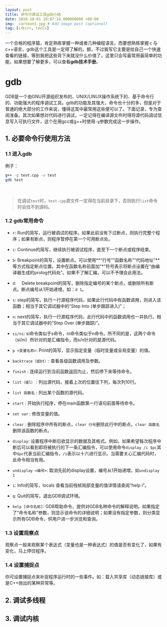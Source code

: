 ```yaml
---
layout: post
title: 命令行调试工具gdb小结
date: 2018-10-01 10:07:24.000000000 +09:00
img:  cartoon3.jpg # Add image post (optional)
tag: [c与c++, tools]
---
```


一个合格的程序猿，肯定熟练掌握一种或者几种编程语言。而要想熟练掌握ｃ与c++语言，gdb这个工具是一定得了解的。额，不过我写它主要是给自己一个快速查看的链接，等到我把这些背下来就没什么价值了。这里只会写最常用最简单的功能，如果想要了解更多，可以查看**gdb技术手册**。

# gdb
GDB是一个由GNU开源组织发布的、UNIX/LINUX操作系统下的、基于命令行的、功能强大的程序调试工具。gdb的功能及其强大，命令也十分的多，但是对于普通的绝大部分的工作来说，懂得这其中最常用这些便可以了。下面记录，专为查阅准备。其次如果想对代码进行调试，一定记得在编译源文件时得将源代码调试信息写入可执行文件，这个在用gcc或g++时使用`-g`参数完成这一步操作。

## 1. 必要命令行使用方法
### 1.1 进入gdb

例子：
```bash
g++ -g test.cpp -o test
gdb test
```
　　

> 在调试`test`时，`test.cpp`源文件一定得在当前目录下，否则执行`list`命令时会找不到源码。

### 1.2 gdb常用命令

- `r`:  Run的简写，运行被调试的程序。如果此前没有下过断点，则执行完整个程序；如果有断点，则程序暂停在第一个可用断点处。

- `c`:  Continue的简写，继续执行被调试程序，直至下一个断点或程序结束。

- `b`:  Breakpoint的简写，设置断点。可以使用**“行号”“函数名称”“代码地址”**等方式指定断点位置。其中在函数名称前面加“*”符号表示将断点设置在“由编译器生成的prolog代码处”。如果不了解汇编，可以不予理会此用法。

- `d`: 　Delete breakpoint的简写，删除指定编号的某个断点，或删除所有断点。断点编号从1开始递增。如：`d 1`。

- `s`:  step的简写，执行一行源程序代码，如果此行代码中有函数调用，则进入该函数；相当于其它调试器中的“Step Into (单步跟踪进入)”；

- `n`:  next的简写，执行一行源程序代码，此行代码中的函数调用也一并执行。相当于其它调试器中的“Step Over (单步跟踪)”。

- `si/ni`:  si命令类似于s命令，ni命令类似于n命令。所不同的是，这两个命令（si/ni）所针对的是汇编指令，而s/n针对的是源代码。

- `p <变量名称>`:  Print的简写，显示指定变量（临时变量或全局变量）的值。

- `backtrace（或bt）`:  查看各级函数调用及参数。

- `finish` :  连续运行到当前函数返回为止，然后停下来等待命令。

- `list（或l）` :  列出源代码，接着上次的位置往下列，每次列10行。

- `list 函数名` :  列出某个函数的源代码。

- `start` :  开始执行程序，停在main函数第一行语句前面等待命令。

- `set var` :  修改变量的值。

- `clear` :  删除程序中所有的断点，`clear 行号`删除此行中的断点，`clear 函数名`删除该函数的断点。

- `display`: 设置程序中断后欲显示的数据及其格式。例如，如果希望每次程序中断后可以看到即将被执行的下一条汇编指令，可以使用命令`display /i $pc`其中`$pc`代表当前汇编指令，`/i`表示以十六进行显示。当需要关心汇编代码时，此命令相当有用。

- `undisplay <编号>`: 取消先前的display设置，编号从1开始递增。如`undisplay 1`

- `i`:  Info的简写，locals 查看当前栈帧局部变量的值详情请查阅“help i”。

- `q`:  Quit的简写，退出GDB调试环境。

- `help [命令名称]`:  GDB帮助命令，提供对GDB名种命令的解释说明。如果指定了“命令名称”参数，则显示该命令的详细说明；如果没有指定参数，则分类显示所有GDB命令，供用户进一步浏览和查询。

### 1.3 设置观察点
 观察点一般来观察某个表达式（变量也是一种表达式）的值是否有变化了，如果有变化，马上停住程序。

### 1.4 设置捕捉点
你可设置捕捉点来补捉程序运行时的一些事件。如：载入共享库（动态链接库）或是C++抛出的某种异常等。

## 2. 调试多线程

## 3. 调试内核




